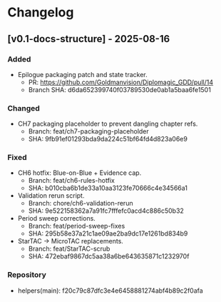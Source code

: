 # Changelog

## [v0.1-docs-structure] - 2025-08-16
### Added
- Epilogue packaging patch and state tracker.
  - PR: https://github.com/Goldmanvision/Diplomagic_GDD/pull/14
  - Branch SHA: d6da652399740f03789530de0ab1a5baa6fe1501

### Changed
- CH7 packaging placeholder to prevent dangling chapter refs.
  - Branch: feat/ch7-packaging-placeholder
  - SHA: 9fb91ef01293bda9da224c51bf64fd4d823a06e9

### Fixed
- CH6 hotfix: Blue-on-Blue + Evidence cap.
  - Branch: feat/ch6-rules-hotfix
  - SHA: b010cba6b1de33a10aa3123fe70666c4e34566a1
- Validation rerun script.
  - Branch: chore/ch6-validation-rerun
  - SHA: 9e522158362a7a91fc7fffefc0acd4c886c50b32
- Period sweep corrections.
  - Branch: feat/period-sweep-fixes
  - SHA: 295b58e37a21c1ae09ae2ba9dc17e1261bd834b9
- StarTAC → MicroTAC replacements.
  - Branch: feat/StarTAC-scrub
  - SHA: 472ebaf9867dc5aa38a6be643635871c1232970f

### Repository
- helpers(main): f20c79c87dfc3e4e6458881274abf4b89c2f0afa
